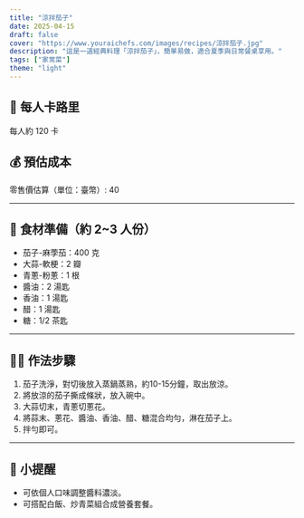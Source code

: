 ```yaml
---
title: "涼拌茄子"
date: 2025-04-15
draft: false
cover: "https://www.youraichefs.com/images/recipes/涼拌茄子.jpg"
description: "這是一道經典料理「涼拌茄子」，簡單易做，適合夏季與日常餐桌享用。"
tags: ["家常菜"]
theme: "light"
---
```


## 🥄 每人卡路里  
每人約 120 卡

## 💰 預估成本  
零售價估算（單位：臺幣）: 40

---

## 🧾 食材準備（約 2~3 人份）

- 茄子-麻荸茄：400 克
- 大蒜-軟梗：2 瓣
- 青蔥-粉蔥：1 根
- 醬油：2 湯匙
- 香油：1 湯匙
- 醋：1 湯匙
- 糖：1/2 茶匙

---

## 👩‍🍳 作法步驟

1. 茄子洗淨，對切後放入蒸鍋蒸熟，約10-15分鐘，取出放涼。
2. 將放涼的茄子撕成條狀，放入碗中。
3. 大蒜切末，青蔥切蔥花。
4. 將蒜末、蔥花、醬油、香油、醋、糖混合均勻，淋在茄子上。
5. 拌勻即可。

---

## 📝 小提醒

- 可依個人口味調整醬料濃淡。
- 可搭配白飯、炒青菜組合成營養套餐。
